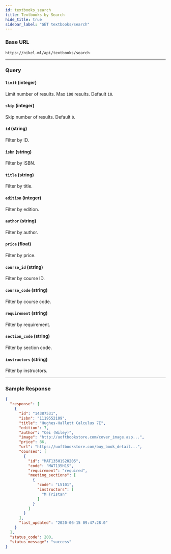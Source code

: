 ```yaml
---
id: textbooks_search
title: Textbooks by Search
hide_title: true
sidebar_label: "GET textbooks/search"
---
```


### Base URL

```
https://nikel.ml/api/textbooks/search
```

---

### Query

#### `limit` (integer)

Limit number of results. Max `100` results. Default `10`.

#### `skip` (integer)

Skip number of results. Default `0`.

#### `id` (string)

Filter by ID.

#### `isbn` (string)

Filter by ISBN.

#### `title` (string)

Filter by title.

#### `edition` (integer)

Filter by edition.

#### `author` (string)

Filter by author.

#### `price` (float)

Filter by price.

#### `course_id` (string)

Filter by course ID.

#### `course_code` (string)

Filter by course code.

#### `requirement` (string)

Filter by requirement.

#### `section_code` (string)

Filter by section code.

#### `instructors` (string)

Filter by instructors.

---

### Sample Response

```json title="https://nikel.ml/api/textbooks/search?course_code=MAT135&price=<100"
{
  "response": [
    {
      "id": "14387531",
      "isbn": "1119552109",
      "title": "Hughes-Hallett Calculus 7E",
      "edition": 7,
      "author": "Cei (Wiley)",
      "image": "http://uoftbookstore.com/cover_image.asp...",
      "price": 86,
      "url": "https://uoftbookstore.com/buy_book_detail...",
      "courses": [
        {
          "id": "MAT135H1S20205",
          "code": "MAT135H1S",
          "requirement": "required",
          "meeting_sections": [
            {
              "code": "L5101",
              "instructors": [
                "M Tristan"
              ]
            }
          ]
        }
      ],
      "last_updated": "2020-06-15 09:47:28.0"
    }
  ],
  "status_code": 200,
  "status_message": "success"
}
```